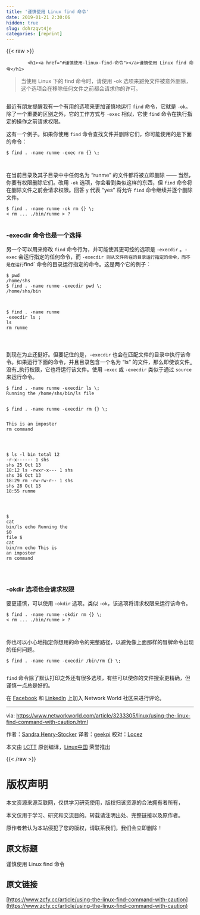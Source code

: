 ```yaml
---
title: '谨慎使用 Linux find 命令' 
date: 2019-01-21 2:30:06
hidden: true
slug: dohrzqvt4je
categories: [reprint]
---
```


{{< raw >}}

            <h1><a href="#谨慎使用-linux-find-命令"></a>谨慎使用 Linux find 命令</h1>
<blockquote>
<p>当使用 Linux 下的 find 命令时，请使用 -ok 选项来避免文件被意外删除，这个选项会在移除任何文件之前都会请求你的许可。</p>
</blockquote>
<p><a href="https://camo.githubusercontent.com/94b6502543ba7c45429a1f868f04e4d6d8c57e46/68747470733a2f2f696d616765732e6964676573672e6e65742f696d616765732f61727469636c652f323031372f31302f63617574696f6e2d7369676e2d3130303733383838342d6c617267652e6a7067"><img src="https://p0.ssl.qhimg.com/t01dd52a8ef652e82c3.jpg" alt=""></a></p>
<p>最近有朋友提醒我有一个有用的选项来更加谨慎地运行 <code>find</code> 命令，它就是 <code>-ok</code>。除了一个重要的区别之外，它的工作方式与 <code>-exec</code> 相似，它使 <code>find</code> 命令在执行指定的操作之前请求权限。</p>
<p>这有一个例子。如果你使用 <code>find</code> 命令查找文件并删除它们，你可能使用的是下面的命令：</p>
<pre><code class="hljs shell"><span class="hljs-meta">$</span><span class="bash"> find . -name runme -<span class="hljs-built_in">exec</span> rm {} \;</span>

</code></pre><p>在当前目录及其子目录中中任何名为 “runme” 的文件都将被立即删除 —— 当然，你要有权限删除它们。改用 <code>-ok</code> 选项，你会看到类似这样的东西，但 <code>find</code> 命令将在删除文件之前会请求权限。回答 <code>y</code> 代表 “yes” 将允许 <code>find</code> 命令继续并逐个删除文件。</p>
<pre><code class="hljs routeros">$ <span class="hljs-builtin-name">find</span> . -name runme -ok rm {} \;
&lt; rm <span class="hljs-built_in">..</span>. ./bin/runme &gt; ?

</code></pre><h3><a href="#-execdir-命令也是一个选择"></a>-execdir 命令也是一个选择</h3>
<p>另一个可以用来修改 <code>find</code> 命令行为，并可能使其更可控的选项是 <code>-execdir</code> 。<code>-exec</code> 会运行指定的任何命令，而 <code>-execdir 则从文件所在的目录运行指定的命令，而不是在运行</code>find` 命令的目录运行指定的命令。这是两个它的例子：</p>
<pre><code class="hljs shell"><span class="hljs-meta">$</span><span class="bash"> <span class="hljs-built_in">pwd</span></span>
/home/shs
<span class="hljs-meta">$</span><span class="bash"> find . -name runme -execdir <span class="hljs-built_in">pwd</span> \;</span>
/home/shs/bin

</code></pre><pre><code class="hljs stata">$ find . -name runme -execdir <span class="hljs-keyword">ls</span> \;
<span class="hljs-keyword">ls</span> <span class="hljs-keyword">rm</span> runme

</code></pre><p>到现在为止还挺好。但要记住的是，<code>-execdir</code> 也会在匹配文件的目录中执行该命令。如果运行下面的命令，并且目录包含一个名为 “ls” 的文件，那么即使该文件_没有_执行权限，它也将运行该文件。使用 <code>-exec</code> 或 <code>-execdir</code> 类似于通过 <code>source</code> 来运行命令。</p>
<pre><code class="hljs gradle">$ <span class="hljs-keyword">find</span> . -name runme -execdir ls \;
Running the <span class="hljs-regexp">/home/</span>shs<span class="hljs-regexp">/bin/</span>ls <span class="hljs-keyword">file</span>

</code></pre><pre><code class="hljs stata">$ find . -name runme -execdir <span class="hljs-keyword">rm</span> {} \;
This is <span class="hljs-keyword">an</span> imposter <span class="hljs-keyword">rm</span> command

</code></pre><pre><code class="hljs tap">$ ls -l bin
total 12
-r-x------<span class="hljs-number"> 1 </span>shs shs<span class="hljs-number"> 25 </span>Oct<span class="hljs-number"> 13 </span>18:12 ls
-rwxr-x---<span class="hljs-number"> 1 </span>shs shs<span class="hljs-number"> 36 </span>Oct<span class="hljs-number"> 13 </span>18:29 rm
-rw-rw-r--<span class="hljs-number"> 1 </span>shs shs<span class="hljs-number"> 28 </span>Oct<span class="hljs-number"> 13 </span>18:55 runme

</code></pre><pre><code class="hljs stata">$ <span class="hljs-keyword">cat</span> bin/<span class="hljs-keyword">ls</span>
echo Running the <span class="hljs-variable">$0</span> <span class="hljs-keyword">file</span>
$ <span class="hljs-keyword">cat</span> bin/<span class="hljs-keyword">rm</span>
echo This is <span class="hljs-keyword">an</span> imposter <span class="hljs-keyword">rm</span> command

</code></pre><h3><a href="#-okdir-选项也会请求权限"></a>-okdir 选项也会请求权限</h3>
<p>要更谨慎，可以使用 <code>-okdir</code> 选项。类似 <code>-ok</code>，该选项将请求权限来运行该命令。</p>
<pre><code class="hljs routeros">$ <span class="hljs-builtin-name">find</span> . -name runme -okdir rm {} \;
&lt; rm <span class="hljs-built_in">..</span>. ./bin/runme &gt; ?

</code></pre><p>你也可以小心地指定你想用的命令的完整路径，以避免像上面那样的冒牌命令出现的任何问题。</p>
<pre><code class="hljs dts">$ find . -name runme -execdir <span class="hljs-meta-keyword">/bin/</span><span class="hljs-class">rm </span>{} \;

</code></pre><p><code>find</code> 命令除了默认打印之外还有很多选项，有些可以使你的文件搜索更精确，但谨慎一点总是好的。</p>
<p>在 <a href="https://www.facebook.com/NetworkWorld/">Facebook</a> 和 <a href="https://www.linkedin.com/company/network-world">LinkedIn</a> 上加入 Network World 社区来进行评论。</p>
<hr>
<p>via: <a href="https://www.networkworld.com/article/3233305/linux/using-the-linux-find-command-with-caution.html">https://www.networkworld.com/article/3233305/linux/using-the-linux-find-command-with-caution.html</a></p>
<p>作者：<a href="https://www.networkworld.com/author/Sandra-Henry_Stocker/">Sandra Henry-Stocker</a> 译者：<a href="https://github.com/geekpi">geekpi</a> 校对：<a href="https://github.com/locez">Locez</a></p>
<p>本文由 <a href="https://github.com/LCTT/TranslateProject">LCTT</a> 原创编译，<a href="https://linux.cn/">Linux中国</a> 荣誉推出</p>

          
{{< /raw >}}

# 版权声明
本文资源来源互联网，仅供学习研究使用，版权归该资源的合法拥有者所有，

本文仅用于学习、研究和交流目的。转载请注明出处、完整链接以及原作者。

原作者若认为本站侵犯了您的版权，请联系我们，我们会立即删除！

## 原文标题
谨慎使用 Linux find 命令

## 原文链接
[https://www.zcfy.cc/article/using-the-linux-find-command-with-caution](https://www.zcfy.cc/article/using-the-linux-find-command-with-caution)

